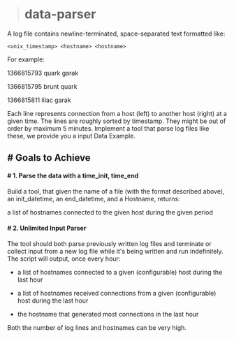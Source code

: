 > # data-parser

A log file contains newline-terminated, space-separated text formatted like:

`
<unix_timestamp> <hostname> <hostname>
`

For example:


1366815793 quark garak

1366815795 brunt quark

1366815811 lilac garak


Each line represents connection from a host (left) to another host (right) at a given time. The lines are
roughly sorted by timestamp. They might be out of order by maximum 5 minutes.
Implement a tool that parse log files like these, we provide you a input Data Example.

## # Goals to Achieve

#### # 1. Parse the data with a time_init, time_end
Build a tool, that given the name of a file (with the format described above), an init_datetime, an
end_datetime, and a Hostname, returns:

a list of hostnames connected to the given host during the given period

#### # 2. Unlimited Input Parser
The tool should both parse previously written log files and terminate or collect input from a new log
file while it's being written and run indefinitely.
The script will output, once every hour:

- a list of hostnames connected to a given (configurable) host during the last hour

- a list of hostnames received connections from a given (configurable) host during the last hour

- the hostname that generated most connections in the last hour


Both the number of log lines and hostnames can be very high.
